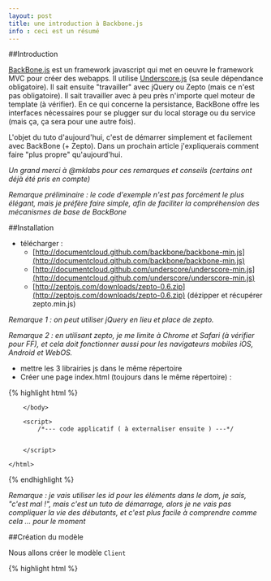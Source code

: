 ```yaml
---
layout: post
title: une introduction à Backbone.js
info : ceci est un résumé
---
```


##Introduction

[BackBone.js](http://documentcloud.github.com/backbone/) est un framework javascript qui met en oeuvre le framework MVC pour créer des webapps. Il utilise [Underscore.js](http://documentcloud.github.com/underscore/) (sa seule dépendance obligatoire). Il sait ensuite "travailler" avec jQuery ou Zepto (mais ce n'est pas obligatoire). Il sait travailler avec à peu près n'importe quel moteur de template (à vérifier). En ce qui concerne la persistance, BackBone offre les interfaces nécessaires pour se plugger sur du local storage ou du service (mais ça, ça sera pour une autre fois).

L'objet du tuto d'aujourd'hui, c'est de démarrer simplement et facilement avec BackBone (+ Zepto). Dans un prochain article j'expliquerais comment faire "plus propre" qu'aujourd'hui.

*Un grand merci à @mklabs pour ces remarques et conseils (certains ont déjà été pris en compte)*


*Remarque préliminaire : le code d'exemple n'est pas forcément le plus élégant, mais je préfère faire simple, afin de faciliter la compréhension des mécanismes de base de BackBone*

##Installation


- télécharger :
    - [http://documentcloud.github.com/backbone/backbone-min.js](http://documentcloud.github.com/backbone/backbone-min.js)
    - [http://documentcloud.github.com/underscore/underscore-min.js](http://documentcloud.github.com/underscore/underscore-min.js)
    - [http://zeptojs.com/downloads/zepto-0.6.zip](http://zeptojs.com/downloads/zepto-0.6.zip) (dézipper et récupérer zepto.min.js)

*Remarque 1 : on peut utiliser jQuery en lieu et place de zepto.*

*Remarque 2 : en utilisant zepto, je me limite à Chrome et Safari (à vérifier pour FF), et cela doit fonctionner aussi pour les navigateurs mobiles iOS, Android et WebOS.*


- mettre les 3 librairies js dans le même répertoire
- Créer une page index.html (toujours dans le même répertoire) :


{% highlight html %}
    <!DOCTYPE HTML>
    <html>
        <head>
            <title>Backbone</title>
            <script src="zepto.min.js"></script>
            <script src="underscore-min.js"></script>
            <script src="backbone-min.js"></script>
            <meta http-equiv="Content-Type" content="text/html; charset=UTF-8" />
        </head>
        <body>

        </body>

        <script>
            /*--- code applicatif ( à externaliser ensuite ) ---*/


        </script>

    </html>
{% endhighlight %}

*Remarque : je vais utiliser les id pour les éléments dans le dom, je sais, "c'est mal !", mais c'est un tuto de démarrage, alors je ne vais pas compliquer la vie des débutants, et c'est plus facile à comprendre comme cela ... pour le moment*

##Création du modèle

Nous allons créer le modèle `Client`

{% highlight html %}
    <script>
        /*--- code applicatif ( à externaliser ensuite ) ---*/

        /*--- Model ---*/
        var Client = Backbone.Model.extend({
            defaults : {
                nom : null,
                remarque : null
            },
            initialize : function() {
                console.log("initialize client");
            }
        });

    </script>
{% endhighlight %}


###Comment utiliser le modèle Client ?

Vous allez voir que le modèle objet de BackBone est "un peu particulier", mais il est simple à utiliser, donc ce n'est qu'une question d'adaptation ;).

- ouvrez votre page dans un navigateur (chrome ou safari pour le mode console)
- tapez ceci : `bob = new Client({ nom : 'Bob Morane', remarque : 'ceci est une remarque' })`
- ensuite vous pouvez "jouer" avec `bob` :

{% highlight javascript %}
    /*--- Obtenir la valeur du nom de bob ---*/
    bob.get('nom')
    /* !!! bob.nom ne fonctionnera pas : retourne null */

    /*--- Changer la valeur de la remarque de bob ---*/
    bob.set({ remarque : 'Hello world !!!' })
{% endhighlight %}


##Création d'une collection (de modèles)

à la suite de notre modèle `Client` ajoutons ceci :

{% highlight javascript %}
    var ClientsCollection = Backbone.Collection.extend({
        model : Client,
        initialize : function() {
            console.log("initialize clients collection");
        }
    });
{% endhighlight %}

- en mode console tapez ceci :

{% highlight javascript %}
    bob = new Client({ nom : 'Bob Morane', remarque : 'un aventurier' });
    clark = new Client({ nom : 'Clark Kent', remarque : 'superman' });

    listeClients = new ClientsCollection();

    listeClients.add(bob);
    listeClients.add(clark);
{% endhighlight %}

- ensuite, jouez ! :

{% highlight javascript %}
    /*--- Accéder directement à un modèle de la collection ---*/
    listeClients.models[0].get('nom')

    /*--- Parcourir les modèle de la collection ---*/
    listeClients.each(function(client) { console.log(client.get('nom')); } )

    /*--- Filtrer la collection ---*/
    listeClients.filter(function(client) { return client.get('nom') === 'Bob Morane' } )

    /*--- Supprimer un modèle de la collection
    listeClients.remove(bob)

    /*--- etc. ... RTFM ---*/
{% endhighlight %}


###Un dernier "petit truc" avant de passer à la suite :

Si vous ajoutez une propriété `id` au modèle `Client`, *(id et pas autre chose)*

{% highlight javascript %}
    var Client = Backbone.Model.extend({
        defaults : {
            id : null,
            nom : null,
            remarque : null
        },
        initialize : function() {
            console.log("initialize client");
        }
    });
{% endhighlight %}

vous pourrez faire ceci avec la collection :

{% highlight javascript %}
    var bob = new Client({ id : 'BOB', nom : 'Bob Morane', remarque : 'un aventurier' });
    var clark = new Client({ id : 'CLARK', nom : 'Clark Kent', remarque : 'superman' });

    var listeClients = new ClientsCollection();

    listeClients.add(bob);
    listeClients.add(clark);

    /*--- retrouver un modèle par son id ---*/
    listeClients.get('CLARK');
    listeClients.get('BOB');
{% endhighlight %}


###Ah ben non, encore une "chose" :

On peut s'abonner à ce qu'il "se passe" avec la collection avec la méthode `bind()` :

{% highlight javascript %}
    var ClientsCollection = Backbone.Collection.extend({
        model : Client,
        initialize : function() {
            console.log("initialize clients collection");
            this.bind("add", function(model){ console.log("Add", model.get('id'), model); });
            this.bind("remove", function(model){ console.log("Remove", model.get('model'), el); });
        }
    });
{% endhighlight %}


##Création de la vue

Tout d'abord, définissons la partie "IHM" dans le code HTML :

{% highlight html %}
    <body>
        <div id="divClient">
            Identifiant : <input type="text" id="txtIdClient" placeholder="identifiant du client">
            &nbsp; Client : <input type="text" id="txtNomClient" placeholder="nom du client">
            &nbsp; Remarque : <input type="text" id="txtRemarqueClient" placeholder="remarque sur le client" size="50">
            &nbsp; <button id="cmdAddClient">Ajouter Client</button>
            <br>
            <ul id="listeClient"></ul>
        </div>
    </body>
{% endhighlight %}


###Ensuite codons le code associé

Oui, je sais, "il y a du monde", mais c'est parce que tout est commenté.

Dans `initialize` Nous modifions "l'abonnement" à `add()` pour qu'à chaque ajout d'un modèle dans la collection, on appelle ensuite une méthode de la vue (que nous appellerons `addClientToList` ) qui affichera le nouveau modèle dans la page web.

{% highlight javascript %}
    var ClientView = Backbone.View.extend({
        el : $("#divClient"), /* Utilisation de zepto pour lier ClientView au DOM */
        initialize : function() {
            var that = this;
            /*
                - Création d'une collection de clients à l'initialisation de la vue.
                - On passe la vue en référence à la collection pour créer une connexion entre les 2
            */
            this.listeClients = new ClientsCollection();

            this.listeClients.bind("add", function(model){
                that.addClientToList(model);
            });
        },
        /*---  Définition des évènements associés à la vue ---*/
        events : {
            /*
                lorsque le onclick() de <button id="cmdAddClient">Ajouter Client</button>
                est déclenché alors appeler cmdAddClient_Click()
            */
            'click #cmdAddClient' : 'cmdAddClient_Click'
        },

        cmdAddClient_Click : function(){
            /* Création d'un nouveau modèle Client à partir des données saisies */
            var tmpClient = new Client({
                id : $("#txtIdClient").val(),
                nom : $("#txtNomClient").val(),
                remarque : $("#txtRemarqueClient").val()
                /* utilisation de zepto pour récupérer les valeurs des différentes zones de saisie  */
            });

            /* ajout du nouveau client à la collection */
            this.listeClients.add(tmpClient);
        },
        /*---  addClientToList est appelée à chaque nouveau client inséré ---*/
        addClientToList : function(model) {
            /* utilisation de zepto pour ajouter un élément à la liste */
            $("#listeClient").append("<li>" + model.get('id') + " : " + model.get('nom') + "</li>");
        }
    });

    var clientView = new ClientView();

{% endhighlight %}

Donc notre "classe" ClientView

- est donc liée à `$("body")` et à la collection `listeClients`
- "écoute" l'évènement `onclick` du bouton "ajouter" et appelle `cmdAddClient_Click` lorsque justement on clicke
- a une méthode `addClientToList` qui sert à afficher/insérer les clients ajoutés dans la page web, cette méthode est déclenchée lors de l'insertion d'un client dans la collection.

Vous pouvez ouvrir la page html dans le navigateur pour tester.

###Mais Euh ... ???

Vous êtes un acharné du MVC, vous êtes tombé dedans petit, etc. ... Et là, vous trouvez que la vue elle ressemble plus à un contrôleur qu'à une vue. C'est pas faux ! Mais c'est comme comparer l'héritage par prototype de javascript avec l'héritage java, dès fois il faut arrêter de se poser des questions et accepter que javascript a ses propres règles ... et que c'est la même chose pour BackBone  (bon en même temps, j'ai quand même du mal, moi aussi ;) )

####Le concept de la Vue BackBone :

Les 2 "devoirs" fondamentaux d'une "BackBone's View" sont les suivants :

- "écouter" ce qu'il se passe dans le DOM et chez les Models
- se débrouiller pour afficher tout ça à l'utilisateur


##Création d'un "Routeur" (désolé je ne sais pas comment le traduire)

Les "Routers" danss BackBone permettent de créer des "statefull apps" (et "bookmarkable") en utilisant les "hasbangs".
On pourrait les assimiler à des contrôleurs.

Nous allons créer un "BackBone Router" qui nous permettra :

- d'instancier notre vue `ClientView`
- d'afficher ou masquer un message "à propos"

###Modifions notre code HTML :


{% highlight html %}
    <body>
        <a href="#showAbout" id="lnkAbout">A PROPOS</a>
        <div id="divClient">
            Identifiant : <input type="text" id="txtIdClient" placeholder="identifiant du client">
            &nbsp; Client : <input type="text" id="txtNomClient" placeholder="nom du client">
            &nbsp; Remarque : <input type="text" id="txtRemarqueClient" placeholder="remarque sur le client" size="50">
            &nbsp; <button id="cmdAddClient">Ajouter Client</button>
            <br>
            <ul id="listeClient"></ul>
        </div>

        <div id="divAbout">Ceci est un tuto sur BackBone</div>

    </body>
{% endhighlight %}

Nous avons ajouté un lien : `<a href="#showAbout" id="lnkAbout">A PROPOS</a>` et un div pour afficher un message : `<div id="divAbout">Ceci est un tuto sur BackBone</div>`

###Création du "BackBone Router"

à la fin du script :

Supprimer la ligne `var clientView = new ClientView();` puis créer le router :

{% highlight javascript %}
    var Workspace = Backbone.Router.extend({
        initialize : function() {
            /* Instancier la vue client */
            this.clientView = new ClientView();
            /* cacher le message "à propos" */
            $("#divAbout").hide();
        },
        /*--- Définition des routes

            - si l'on appelle l'url http:/mon.domaine.a.moi/index.html cela déclenche la méthode root
            - si l'on appelle l'url http:/mon.domaine.a.moi/index.html#showAbout cela déclenche la méthode showAbout
            - si l'on appelle l'url http:/mon.domaine.a.moi/index.html#hideAbout cela déclenche la méthode hideAbout
        */
        routes: {
            "" : "root",
            "showAbout" : "showAbout",
            "hideAbout" : "hideAbout"
        },

        root : function() {
            document.title = "Vous êtes à la racine ...";
        },

        showAbout : function () {
            console.log("show about ...");
            $("#divAbout").show();
            $("#lnkAbout").attr("href","#hideAbout");
        },

        hideAbout : function () {
            console.log("hide about ...");
            $("#divAbout").hide();
            $("#lnkAbout").attr("href","#showAbout");
        }

    });
{% endhighlight %}

ensuite on instancie l'application :

{% highlight javascript %}
    /*--- initialisation de la webapp ---*/
    var myApp = new Workspace();

    /*--- activation du monitoring des "hashchange events" et dispatch des routes ---*/
    Backbone.history.start();
{% endhighlight %}

Et voilà, vous n'avez plus qu'à tester.

Vous trouverez le code complet (et les librairies associées) ici [https://github.com/k33g/articles/tree/master/samples/backbone](https://github.com/k33g/articles/tree/master/samples/backbone)

